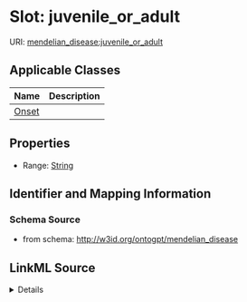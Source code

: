 # Slot: juvenile_or_adult

URI: [mendelian_disease:juvenile_or_adult](http://w3id.org/ontogpt/mendelian_disease/juvenile_or_adult)



<!-- no inheritance hierarchy -->




## Applicable Classes

| Name | Description |
| --- | --- |
[Onset](Onset.md) | 






## Properties

* Range: [String](String.md)







## Identifier and Mapping Information







### Schema Source


* from schema: http://w3id.org/ontogpt/mendelian_disease




## LinkML Source

<details>
```yaml
name: juvenile_or_adult
from_schema: http://w3id.org/ontogpt/mendelian_disease
rank: 1000
alias: juvenile_or_adult
owner: Onset
domain_of:
- Onset
range: string

```
</details>